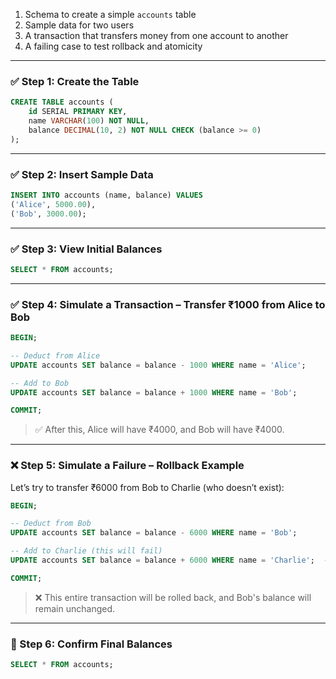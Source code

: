 1. Schema to create a simple `accounts` table
2. Sample data for two users
3. A transaction that transfers money from one account to another
4. A failing case to test rollback and atomicity

---

### ✅ Step 1: Create the Table

```sql
CREATE TABLE accounts (
    id SERIAL PRIMARY KEY,
    name VARCHAR(100) NOT NULL,
    balance DECIMAL(10, 2) NOT NULL CHECK (balance >= 0)
);
```

---

### ✅ Step 2: Insert Sample Data

```sql
INSERT INTO accounts (name, balance) VALUES
('Alice', 5000.00),
('Bob', 3000.00);
```

---

### ✅ Step 3: View Initial Balances

```sql
SELECT * FROM accounts;
```

---

### ✅ Step 4: Simulate a Transaction – Transfer ₹1000 from Alice to Bob

```sql
BEGIN;

-- Deduct from Alice
UPDATE accounts SET balance = balance - 1000 WHERE name = 'Alice';

-- Add to Bob
UPDATE accounts SET balance = balance + 1000 WHERE name = 'Bob';

COMMIT;
```

> ✅ After this, Alice will have ₹4000, and Bob will have ₹4000.

---

### ❌ Step 5: Simulate a Failure – Rollback Example

Let’s try to transfer ₹6000 from Bob to Charlie (who doesn’t exist):

```sql
BEGIN;

-- Deduct from Bob
UPDATE accounts SET balance = balance - 6000 WHERE name = 'Bob';

-- Add to Charlie (this will fail)
UPDATE accounts SET balance = balance + 6000 WHERE name = 'Charlie';  -- Error: no such user

COMMIT;
```

> ❌ This entire transaction will be rolled back, and Bob's balance will remain unchanged.

---

### 🧪 Step 6: Confirm Final Balances

```sql
SELECT * FROM accounts;
```
